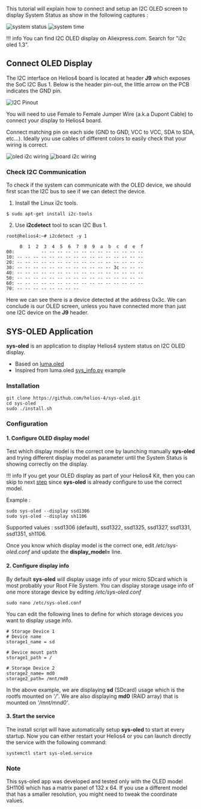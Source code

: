 This tutorial will explain how to connect and setup an I2C OLED screen to display System Status as show in the following captures :

![system status](/img/i2c/capture_01.png)
![system time](/img/i2c/capture_02.png)

!!! info
    You can find I2C OLED display on Aliexpress.com. Search for "i2c oled 1.3".


## Connect OLED Display

The I2C interface on Helios4 board is located at header **J9** which exposes the SoC I2C Bus 1. Below is the header pin-out, the little arrow on the PCB indicates the GND pin.

![I2C Pinout](/img/hardware/i2c_pinout.png)

You will need to use Female to Female Jumper Wire (a.k.a Dupont Cable) to connect your display to Helios4 board.

Connect matching pin on each side (GND to GND, VCC to VCC, SDA to SDA, etc...). Ideally you use cables of different colors to easily check that your wiring is correct.

![oled i2c wiring](/img/i2c/wiring_01.jpeg)
![board i2c wiring](/img/i2c/wiring_02.jpeg)


### Check I2C Communication

To check if the system can communicate with the OLED device, we should first scan the I2C bus to see if we can detect the device.

1. Install the Linux i2c tools.

```
$ sudo apt-get install i2c-tools
```

2. Use **i2cdetect** tool to scan I2C Bus 1.

```
root@helios4:~# i2cdetect -y 1

     0  1  2  3  4  5  6  7  8  9  a  b  c  d  e  f
00:          -- -- -- -- -- -- -- -- -- -- -- -- --
10: -- -- -- -- -- -- -- -- -- -- -- -- -- -- -- --
20: -- -- -- -- -- -- -- -- -- -- -- -- -- -- -- --
30: -- -- -- -- -- -- -- -- -- -- -- -- 3c -- -- --
40: -- -- -- -- -- -- -- -- -- -- -- -- -- -- -- --
50: -- -- -- -- -- -- -- -- -- -- -- -- -- -- -- --
60: -- -- -- -- -- -- -- -- -- -- -- -- -- -- -- --
70: -- -- -- -- -- -- -- --   
```

Here we can see there is a device detected at the address 0x3c. We can conclude is our OLED screen, unless you have connected more than just one I2C device on the **J9** header.


## SYS-OLED Application

**sys-oled** is an application to display Helios4 system status on I2C OLED display.

* Based on [luma.oled](https://github.com/rm-hull/luma.oled)
* Inspired from luma.oled [sys_info.py](https://github.com/rm-hull/luma.examples/blob/master/examples/sys_info.py) example

### Installation

```
git clone https://github.com/helios-4/sys-oled.git
cd sys-oled
sudo ./install.sh
```

### Configuration

#### 1. Configure OLED display model

Test which display model is the correct one by launching manually **sys-oled** and trying different display model as parameter until the System Status is showing correctly on the display.

!!! info
    If you get your OLED display as part of your Helios4 Kit, then you can skip to next [step](#2-configure-display-info) since **sys-oled** is already configure to use the correct model.

Example :

```
sudo sys-oled --display ssd1306
sudo sys-oled --display sh1106

```

Supported values : ssd1306 (default), ssd1322, ssd1325, ssd1327, ssd1331, ssd1351, sh1106.

Once you know which display model is the correct one, edit */etc/sys-oled.conf* and update the **display_model=** line.


#### 2. Configure display info

By default **sys-oled** will display usage info of your micro SDcard which is most probably your Root File System. You can display storage usage info of one more storage device by editing */etc/sys-oled.conf*

```
sudo nano /etc/sys-oled.conf
```

You can edit the following lines to define for which storage devices you want to display usage info.

```
# Storage Device 1
# Device name
storage1_name = sd

# Device mount path
storage1_path = /

# Storage Device 2
storage2_name= md0
storage2_path= /mnt/md0

```

In the above example, we are displaying **sd** (SDcard) usage which is the rootfs mounted on *'/'*. We are also displaying **md0** (RAID array) that is mounted on *'/mnt/mnd0'*.


#### 3. Start the service

The install script will have automatically setup **sys-oled** to start at every startup. Now you can either restart your Helios4 or you can launch directly the service with the following command:

```
systemctl start sys-oled.service
```

### Note

This sys-oled app was developed and tested only with the OLED model SH1106 which has a matrix panel of 132 x 64. If you use a different model that has a smaller resolution, you might need to tweak the coordinate values.
